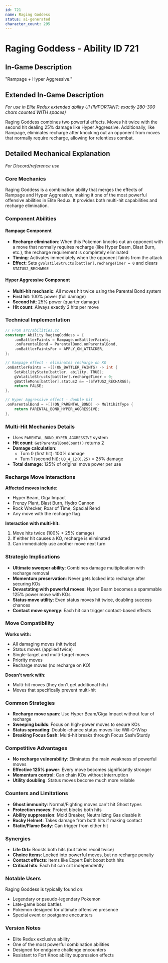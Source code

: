 ```yaml
---
id: 721
name: Raging Goddess 
status: ai-generated
character_count: 295
---
```


# Raging Goddess - Ability ID 721

## In-Game Description
"Rampage + Hyper Aggressive."

## Extended In-Game Description
*For use in Elite Redux extended ability UI (IMPORTANT: exactly 280-300 chars counted WITH spaces)*

Raging Goddess combines two powerful effects. Moves hit twice with the second hit dealing 25% damage like Hyper Aggressive. Additionally, like Rampage, eliminates recharge after knocking out an opponent from moves that normally require recharge, allowing for relentless combat.

## Detailed Mechanical Explanation
*For Discord/reference use*

### Core Mechanics
Raging Goddess is a combination ability that merges the effects of Rampage and Hyper Aggressive, making it one of the most powerful offensive abilities in Elite Redux. It provides both multi-hit capabilities and recharge elimination.

### Component Abilities

#### Rampage Component 
- **Recharge elimination**: When this Pokemon knocks out an opponent with a move that normally requires recharge (like Hyper Beam, Blast Burn, etc.), the recharge requirement is completely eliminated
- **Timing**: Activates immediately when the opponent faints from the attack
- **Effect**: Sets `gVolatileStructs[battler].rechargeTimer = 0` and clears `STATUS2_RECHARGE`

#### Hyper Aggressive Component
- **Multi-hit mechanic**: All moves hit twice using the Parental Bond system
- **First hit**: 100% power (full damage)  
- **Second hit**: 25% power (quarter damage)
- **Hit count**: Always exactly 2 hits per move

### Technical Implementation
```cpp
// From src/abilities.cc
constexpr Ability RagingGoddess = {
    .onBattlerFaints = Rampage.onBattlerFaints,
    .onParentalBond = ParentalBond.onParentalBond,
    .onBattlerFaintsFor = APPLY_ON_ATTACKER,
};

// Rampage effect - eliminates recharge on KO
.onBattlerFaints = +[](ON_BATTLER_FAINTS) -> int {
    SetAbilityState(battler, ability, TRUE);
    gVolatileStructs[battler].rechargeTimer = 0;
    gBattleMons[battler].status2 &= ~(STATUS2_RECHARGE);
    return FALSE;
},

// Hyper Aggressive effect - double hit
.onParentalBond = +[](ON_PARENTAL_BOND) -> MultihitType { 
    return PARENTAL_BOND_HYPER_AGGRESSIVE; 
},
```

### Multi-Hit Mechanics Details
- Uses `PARENTAL_BOND_HYPER_AGGRESSIVE` system
- **Hit count**: `GetParentalBondCount()` returns 2
- **Damage calculation**: 
  - Turn 0 (first hit): 100% damage
  - Turn 1 (second hit): `UQ_4_12(0.25)` = 25% damage
- **Total damage**: 125% of original move power per use

### Recharge Move Interactions
**Affected moves include:**
- Hyper Beam, Giga Impact
- Frenzy Plant, Blast Burn, Hydro Cannon
- Rock Wrecker, Roar of Time, Spacial Rend
- Any move with the recharge flag

**Interaction with multi-hit:**
1. Move hits twice (100% + 25% damage)
2. If either hit causes a KO, recharge is eliminated
3. Can immediately use another move next turn

### Strategic Implications
- **Ultimate sweeper ability**: Combines damage multiplication with recharge removal
- **Momentum preservation**: Never gets locked into recharge after securing KOs
- **Devastating with powerful moves**: Hyper Beam becomes a spammable 125% power move with KOs
- **Status move utility**: Even status moves hit twice, doubling success chances
- **Contact move synergy**: Each hit can trigger contact-based effects

### Move Compatibility
**Works with:**
- All damaging moves (hit twice)
- Status moves (applied twice) 
- Single-target and multi-target moves
- Priority moves
- Recharge moves (no recharge on KO)

**Doesn't work with:**
- Multi-hit moves (they don't get additional hits)
- Moves that specifically prevent multi-hit

### Common Strategies
- **Recharge move spam**: Use Hyper Beam/Giga Impact without fear of recharge
- **Sweeping builds**: Focus on high-power moves to secure KOs
- **Status spreading**: Double-chance status moves like Will-O-Wisp
- **Breaking Focus Sash**: Multi-hit breaks through Focus Sash/Sturdy

### Competitive Advantages
- **No recharge vulnerability**: Eliminates the main weakness of powerful moves
- **Effective 125% power**: Every move becomes significantly stronger
- **Momentum control**: Can chain KOs without interruption
- **Utility doubling**: Status moves become much more reliable

### Counters and Limitations
- **Ghost immunity**: Normal/Fighting moves can't hit Ghost types
- **Protection moves**: Protect blocks both hits
- **Ability suppression**: Mold Breaker, Neutralizing Gas disable it
- **Rocky Helmet**: Takes damage from both hits if making contact
- **Static/Flame Body**: Can trigger from either hit

### Synergies
- **Life Orb**: Boosts both hits (but takes recoil twice)
- **Choice items**: Locked into powerful moves, but no recharge penalty
- **Contact effects**: Items like Expert Belt boost both hits
- **Critical hits**: Each hit can crit independently

### Notable Users
Raging Goddess is typically found on:
- Legendary or pseudo-legendary Pokemon
- Late-game boss battles
- Pokemon designed for ultimate offensive presence
- Special event or postgame encounters

### Version Notes
- Elite Redux exclusive ability
- One of the most powerful combination abilities
- Designed for endgame challenge encounters
- Resistant to Fort Knox ability suppression effects